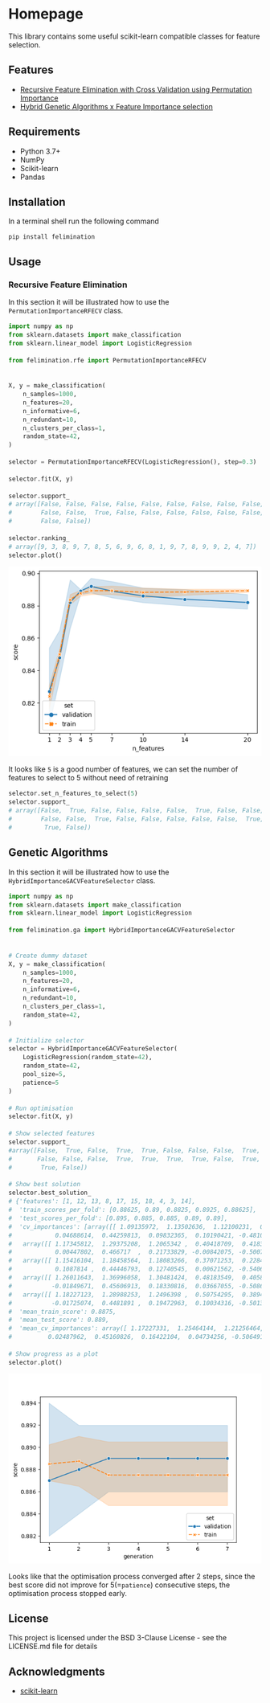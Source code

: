 # Homepage

This library contains some useful scikit-learn compatible classes for feature selection.

## Features

- [Recursive Feature Elimination with Cross Validation using Permutation Importance](reference/RFE.md#felimination.rfe.PermutationImportanceRFECV)
- [Hybrid Genetic Algorithms x Feature Importance selection](reference/genetic_algorithms/#felimination.ga.HybridImportanceGACVFeatureSelector)

## Requirements

- Python 3.7+
- NumPy
- Scikit-learn
- Pandas

## Installation

In a terminal shell run the following command
```
pip install felimination
```

## Usage

### Recursive Feature Elimination
In this section it will be illustrated how to use the `PermutationImportanceRFECV` class.

```python
import numpy as np
from sklearn.datasets import make_classification
from sklearn.linear_model import LogisticRegression

from felimination.rfe import PermutationImportanceRFECV


X, y = make_classification(
    n_samples=1000,
    n_features=20,
    n_informative=6,
    n_redundant=10,
    n_clusters_per_class=1,
    random_state=42,
)

selector = PermutationImportanceRFECV(LogisticRegression(), step=0.3)

selector.fit(X, y)

selector.support_
# array([False, False, False, False, False, False, False, False, False,
#        False, False,  True, False, False, False, False, False, False,
#        False, False])

selector.ranking_
# array([9, 3, 8, 9, 7, 8, 5, 6, 9, 6, 8, 1, 9, 7, 8, 9, 9, 2, 4, 7])
selector.plot()
```
![RFECV fit plot](./assets/rfecv_fit_plot.png)

It looks like `5` is a good number of features, we can set the number of features to select to 5 without need of retraining

```python
selector.set_n_features_to_select(5)
selector.support_
# array([False,  True, False, False, False, False,  True, False, False,
#        False, False,  True, False, False, False, False, False,  True,
#         True, False])
```

## Genetic Algorithms
In this section it will be illustrated how to use the `HybridImportanceGACVFeatureSelector` class.

```python
import numpy as np
from sklearn.datasets import make_classification
from sklearn.linear_model import LogisticRegression

from felimination.ga import HybridImportanceGACVFeatureSelector


# Create dummy dataset
X, y = make_classification(
    n_samples=1000,
    n_features=20,
    n_informative=6,
    n_redundant=10,
    n_clusters_per_class=1,
    random_state=42,
)

# Initialize selector
selector = HybridImportanceGACVFeatureSelector(
    LogisticRegression(random_state=42),
    random_state=42,
    pool_size=5,
    patience=5
)

# Run optimisation
selector.fit(X, y)

# Show selected features
selector.support_
#array([False,  True, False,  True,  True, False, False, False,  True,
#       False, False, False,  True,  True,  True,  True, False,  True,
#        True, False])

# Show best solution
selector.best_solution_
# {'features': [1, 12, 13, 8, 17, 15, 18, 4, 3, 14],
#  'train_scores_per_fold': [0.88625, 0.89, 0.8825, 0.8925, 0.88625],
#  'test_scores_per_fold': [0.895, 0.885, 0.885, 0.89, 0.89],
#  'cv_importances': [array([[ 1.09135972,  1.13502636,  1.12100231,  0.38285736,  0.28944072,
#            0.04688614,  0.44259813,  0.09832365,  0.10190421, -0.48101593]]),
#   array([[ 1.17345812,  1.29375208,  1.2065342 ,  0.40418709,  0.41839714,
#            0.00447802,  0.466717  ,  0.21733829, -0.00842075, -0.50078996]]),
#   array([[ 1.15416104,  1.18458564,  1.18083266,  0.37071253,  0.22842685,
#            0.1087814 ,  0.44446793,  0.12740545,  0.00621562, -0.54064287]]),
#   array([[ 1.26011643,  1.36996058,  1.30481424,  0.48183549,  0.40589887,
#           -0.01849671,  0.45606913,  0.18330816,  0.03667055, -0.50869557]]),
#   array([[ 1.18227123,  1.28988253,  1.2496398 ,  0.50754295,  0.38942303,
#           -0.01725074,  0.4481891 ,  0.19472963,  0.10034316, -0.50131192]])],
#  'mean_train_score': 0.8875,
#  'mean_test_score': 0.889,
#  'mean_cv_importances': array([ 1.17227331,  1.25464144,  1.21256464,  0.42942709,  0.34631732,
#          0.02487962,  0.45160826,  0.16422104,  0.04734256, -0.50649125])}

# Show progress as a plot
selector.plot()
```
![GA fit plot](./assets/ga_fit_plot.png)

Looks like that the optimisation process converged after 2 steps, since the best score did not improve for 5(=`patience`) consecutive steps, the optimisation process stopped early.

## License

This project is licensed under the BSD 3-Clause License - see the LICENSE.md file for details

## Acknowledgments

- [scikit-learn](https://scikit-learn.org/)
